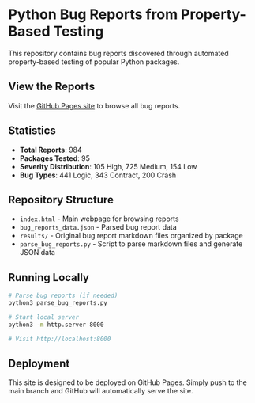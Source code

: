 # Python Bug Reports from Property-Based Testing

This repository contains bug reports discovered through automated property-based testing of popular Python packages.

## View the Reports

Visit the [GitHub Pages site](https://[your-username].github.io/agentic-pbt-site/) to browse all bug reports.

## Statistics

- **Total Reports**: 984
- **Packages Tested**: 95
- **Severity Distribution**: 105 High, 725 Medium, 154 Low
- **Bug Types**: 441 Logic, 343 Contract, 200 Crash

## Repository Structure

- `index.html` - Main webpage for browsing reports
- `bug_reports_data.json` - Parsed bug report data
- `results/` - Original bug report markdown files organized by package
- `parse_bug_reports.py` - Script to parse markdown files and generate JSON data

## Running Locally

```bash
# Parse bug reports (if needed)
python3 parse_bug_reports.py

# Start local server
python3 -m http.server 8000

# Visit http://localhost:8000
```

## Deployment

This site is designed to be deployed on GitHub Pages. Simply push to the main branch and GitHub will automatically serve the site.